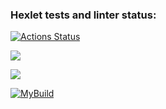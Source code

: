 ### Hexlet tests and linter status:
[![Actions Status](https://github.com/andreevmo/java-project-78/workflows/hexlet-check/badge.svg)](https://github.com/andreevmo/java-project-78/actions)

<a href="https://codeclimate.com/github/andreevmo/java-project-78/maintainability"><img src="https://api.codeclimate.com/v1/badges/2fe4e6e79d74f85324a8/maintainability" /></a>

<a href="https://codeclimate.com/github/andreevmo/java-project-78/test_coverage"><img src="https://api.codeclimate.com/v1/badges/2fe4e6e79d74f85324a8/test_coverage" /></a>

[![MyBuild](https://github.com/andreevmo/java-project-78/actions/workflows/build.yml/badge.svg)](https://github.com/andreevmo/java-project-78/actions/workflows/build.yml)

